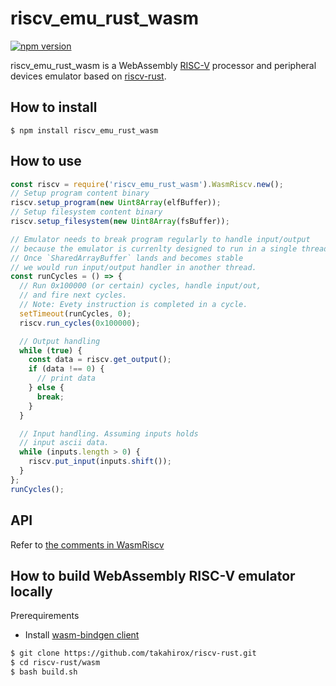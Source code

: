 # riscv_emu_rust_wasm

[![npm version](https://badge.fury.io/js/riscv_emu_rust_wasm.svg)](https://badge.fury.io/js/riscv_emu_rust_wasm)

riscv_emu_rust_wasm is a WebAssembly [RISC-V](https://riscv.org/) processor and peripheral devices emulator
based on [riscv-rust](https://github.com/takahirox/riscv-rust).

## How to install

```
$ npm install riscv_emu_rust_wasm
```

## How to use

```javascript
const riscv = require('riscv_emu_rust_wasm').WasmRiscv.new();
// Setup program content binary
riscv.setup_program(new Uint8Array(elfBuffer));
// Setup filesystem content binary
riscv.setup_filesystem(new Uint8Array(fsBuffer));

// Emulator needs to break program regularly to handle input/output
// because the emulator is currenlty designed to run in a single thread.
// Once `SharedArrayBuffer` lands and becomes stable
// we would run input/output handler in another thread.
const runCycles = () => {
  // Run 0x100000 (or certain) cycles, handle input/out,
  // and fire next cycles.
  // Note: Evety instruction is completed in a cycle.
  setTimeout(runCycles, 0);
  riscv.run_cycles(0x100000);

  // Output handling
  while (true) {
    const data = riscv.get_output();
    if (data !== 0) {
      // print data
    } else {
      break;
    }
  }

  // Input handling. Assuming inputs holds
  // input ascii data.
  while (inputs.length > 0) {
    riscv.put_input(inputs.shift());
  }
};
runCycles();
```

## API

Refer to [the comments in WasmRiscv](https://github.com/takahirox/riscv-rust/blob/master/wasm/src/lib.rs)

## How to build WebAssembly RISC-V emulator locally

Prerequirements
- Install [wasm-bindgen client](https://rustwasm.github.io/docs/wasm-bindgen/)

```sh
$ git clone https://github.com/takahirox/riscv-rust.git
$ cd riscv-rust/wasm
$ bash build.sh
```
